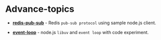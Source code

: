 # Advance-topics

   - **[redis-pub-sub](https://github.com/rumpapl/advance-topics/tree/redis-pub-sub)** - Redis `pub-sub protocol` using sample node.js client.

   - **[event-loop](https://github.com/rumpapl/advance-topics/tree/event-loop)** - node.js `libuv` and `event loop` with code experiment.

